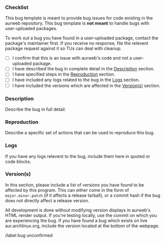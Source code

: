### Checklist

This bug template is meant to provide bug issues for code existing in
the aurweb repository. This bug template is **not meant** to handle
bugs with user-uploaded packages.

To work out a bug you have found in a user-uploaded package, contact
the package's maintainer first. If you receive no response, file the
relevent package request against it so TUs can deal with cleanup.

- [ ] I confirm that this is an issue with aurweb's code and not a
      user-uploaded package.
- [ ] I have described the bug in complete detail in the
      [Description](#description) section.
- [ ] I have specified steps in the [Reproduction](#reproduction) section.
- [ ] I have included any logs related to the bug in the
      [Logs](#logs) section.
- [ ] I have included the versions which are affected in the
      [Version(s)](#versions) section.

### Description

Describe the bug in full detail.

### Reproduction

Describe a specific set of actions that can be used to reproduce
this bug.

### Logs

If you have any logs relevent to the bug, include them here in
quoted or code blocks.

### Version(s)

In this section, please include a list of versions you have found
to be affected by this program. This can either come in the form
of `major.minor.patch` (if it affects a release tarball), or a
commit hash if the bug does not directly affect a release version.

All development is done without modifying version displays in
aurweb's HTML render output. If you're testing locally, use the
commit on which you are experiencing the bug. If you have found
a bug which exists on live aur.archlinux.org, include the version
located at the bottom of the webpage.

/label bug unconfirmed
